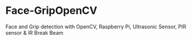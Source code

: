 # Face-GripOpenCV
Face and Grip detection with OpenCV, Raspberry Pi, Ultrasonic Sensor, PIR sensor &amp; IR Break Beam


